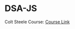 # DSA-JS

Colt Steele Course: [Course Link](https://www.udemy.com/course/js-algorithms-and-data-structures-masterclass)